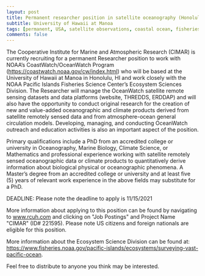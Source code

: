 ```yaml
---
layout: post
title: Permanent researcher position in satellite oceanography (Honolulu, Hawaii)
subtitle: University of Hawaii at Manoa
tags: [permanent, USA, satellite observations, coastal ocean, fisheries]
comments: false
---
```


The Cooperative Institute for Marine and Atmospheric Research (CIMAR) is currently recruiting for a permanent Researcher position to work with NOAA’s CoastWatch/OceanWatch Program (https://coastwatch.noaa.gov/cw/index.html) who will be based at the University of Hawaii at Manoa in Honolulu, HI and work closely with the NOAA Pacific Islands Fisheries Science Center’s Ecosystem Sciences Division.  The Researcher will manage the OceanWatch satellite remote sensing datasets and data platforms (website, THREDDS, ERDDAP) and will also have the opportunity to conduct original research for the creation of new and value-added oceanographic and climate products derived from satellite remotely sensed data and from atmosphere-ocean general circulation models.  Developing, managing, and conducting OceanWatch outreach and education activities is also an important aspect of the position.


Primary qualifications include a PhD from an accredited college or university in Oceanography, Marine Biology, Climate Science, or Mathematics and professional experience working with satellite remotely sensed oceanographic data or climate products to quantitatively derive information about biological physical or oceanographic phenomena.  A Master’s degree from an accredited college or university and at least five (5) years of relevant work experience in the above fields may substitute for a PhD.


DEADLINE: Please note the deadline to apply is 11/15/2021

 

More information about applying to this position can be found by navigating to www.rcuh.com and clicking on "Job Postings" and Project Name "CIMAR" (ID# 221595). Please note US citizens and foreign nationals are eligible for this position.

 

More information about the Ecosystem Science Division can be found at: https://www.fisheries.noaa.gov/pacific-islands/ecosystems/surveying-vast-pacific-ocean.


Feel free to distribute to anyone you think may be interested.

